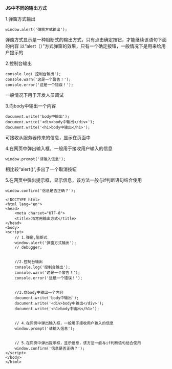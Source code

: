 ﻿**JS中不同的输出方式**

1.弹窗方式输出


```
window.alert('弹窗方式输出');
```



弹窗方式显示是一种阻断式的输出方式，只有点击确定按钮，才能继续该语句下面的内容
以“alert（）”方式弹窗的效果，只有一个确定按钮，一般情况下是用来给用户提示的

2.控制台输出



```
console.log('控制台输出');
console.warn('这是一个警告！');
console.error('这是一个错误！');
```


一般情况下用于开发人员调试

3.向body中输出一个内容

```
document.write('body中输出');
document.write('<div>body中输出</div>');
document.write('<h1>body中输出</h1>');
```

可接收从服务器传来的信息，显示在页面中



4.在网页中弹出输入框，一般用于接收用户输入的信息

```
window.prompt('请输入信息');
```


相比较“alert()”,多出了一个取消按钮

5.在网页中弹出提示框，显示信息，该方法一般与if判断语句结合使用

```
window.confirm('信息是否正确？');
```



```
<!DOCTYPE html>
<html lang="en">
<head>
    <meta charset="UTF-8">
    <title>JS常用输出方式</title>
</head>
<body>
<script>
    // 1.弹窗,阻断式
    window.alert('弹窗方式输出');
    // debugger;


    //2.控制台输出
    console.log('控制台输出');
    console.warn('这是一个警告！');
    console.error('这是一个错误！');


    //3.向body中输出一个内容
    document.write('body中输出');
    document.write('<div>body中输出</div>');
    document.write('<h1>body中输出</h1>');


    // 4.在网页中弹出输入框，一般用于接收用户输入的信息
    window.prompt('请输入信息');


    // 5.在网页中弹出提示框，显示信息，该方法一般与if判断语句结合使用
    window.confirm('信息是否正确？');
</script>
</body>
</html>
```



